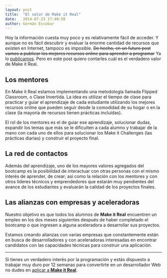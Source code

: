 ```yaml
---
layout: post
title:  "El valor de Make it Real"
date:   2014-07-23 17:40:58
author: Germán Escobar
---
```


Hoy la información cuesta muy poco y es relativamente fácil de acceder. Y aunque no es fácil descubrir y evaluar la enorme cantidad de recursos que existen en Internet, tampoco es imposible. <del>De hecho, en un futuro post vamos a publicar los mejores recursos online para aprender a programar</del> Ya lo [publicamos](/2014/07/24/los-mejores-recursos-online-para-aprender-desarrollo-web/). Pero en este post quiero contarles cuál es el verdadero valor de Make it Real.

## Los mentores

En Make it Real estamos implementando una metodología llamada Flipped Classroom, o Clase Invertida. La idea es utilizar el tiempo de clase para practicar y guiar el aprendizaje de cada estudiante utilizando los mejores recursos online que pueden seguir desde la comodidad de su hogar o en la clase (la mayoría de recursos tienen prácticas incluídas). 

El rol de los mentores es el de guiar ese aprendizaje, solucionar dudas, expandir los temas que más se le dificulten a cada alumno y trabajar de la mano con cada uno de ellos para solucionar los Make it Challenges (las prácticas diarias) y construir el proyecto final.

## La red de contactos

Además del aprendizaje, uno de los mayores valores agregados del bootcamp es la posibilidad de interactuar con otras personas con el mismo interés de aprender, de crear; así como la relación con los mentores y con otros líderes técnicos y emprendedores que estarán muy pendientes del avance de los estudiantes y evaluarán la calidad de los proyectos finales.

## Las alianzas con empresas y aceleradoras

Nuestro objetivo es que todos los alumnos de **Make it Real** encuentren un empleo en los dos meses siguientes después de haber completado el bootcamp o que ingresen a alguna aceleradora a desarrollar sus proyectos. 

Estamos creando alianzas con varias empresas que constantemente están en busca de desarrolladores y con aceleradoras interesadas en encontrar candidatos con las capacidades técnicas para construir una aplicación.

***

Si tienes un verdadero interés por la programación y estás dispuesto a trabajar muy duro por 12 semanas para convertirte en un desarrollador Web no dudes en [aplicar a **Make it Real**](/apply).